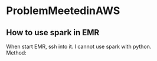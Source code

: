 # ProblemMeetedinAWS

## How to use spark in EMR
When start EMR, ssh into it. I cannot use spark with python.    
Method:
